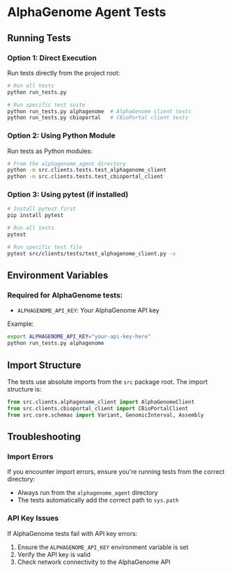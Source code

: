 # AlphaGenome Agent Tests

## Running Tests

### Option 1: Direct Execution
Run tests directly from the project root:

```bash
# Run all tests
python run_tests.py

# Run specific test suite
python run_tests.py alphagenome  # AlphaGenome client tests
python run_tests.py cbioportal   # CBioPortal client tests
```

### Option 2: Using Python Module
Run tests as Python modules:

```bash
# From the alphagenome_agent directory
python -m src.clients.tests.test_alphagenome_client
python -m src.clients.tests.test_cbioportal_client
```

### Option 3: Using pytest (if installed)
```bash
# Install pytest first
pip install pytest

# Run all tests
pytest

# Run specific test file
pytest src/clients/tests/test_alphagenome_client.py -v
```

## Environment Variables

### Required for AlphaGenome tests:
- `ALPHAGENOME_API_KEY`: Your AlphaGenome API key

Example:
```bash
export ALPHAGENOME_API_KEY="your-api-key-here"
python run_tests.py alphagenome
```

## Import Structure

The tests use absolute imports from the `src` package root. The import structure is:

```python
from src.clients.alphagenome_client import AlphaGenomeClient
from src.clients.cbioportal_client import CBioPortalClient
from src.core.schemas import Variant, GenomicInterval, Assembly
```

## Troubleshooting

### Import Errors
If you encounter import errors, ensure you're running tests from the correct directory:
- Always run from the `alphagenome_agent` directory
- The tests automatically add the correct path to `sys.path`

### API Key Issues
If AlphaGenome tests fail with API key errors:
1. Ensure the `ALPHAGENOME_API_KEY` environment variable is set
2. Verify the API key is valid
3. Check network connectivity to the AlphaGenome API